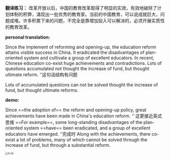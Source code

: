 **翻译练习：**
改革开放以后，中国的教育改革取得了明显的实效，有效地破除了计划体制的积弊，涌现出一批优秀的教育家。当前的中国教育，可以说成就巨大，问题成堆。许多积累下来的问题，不完全是靠增加投入可以解决的，必须开展实质性的教育改革。

**personal translation:**

Since the implement of reforming and opening-up, the education reform attains visible success in China. It eradicated the disadvantages of plan-oriented system and cultivate a group of excellent educators. In recent,  Chinese education co-exist huge achievements and contradictions. Lots of questions accumulated not thought the increase of fund, but thought ultimate reform.
‘’这句话结构有问题

Lots of accumulated questions can not be solved thought the increase of fund, but thought ultimate reforms.

**demo:**

Since ==the adoption of== the reform and opening-up policy, great achievements have been made in China's education reform. ‘’ 这更接近英式思维
==For example==, some long-standing disadvantages of the plan-oriented system ==have== been eradicated, and a group of excellent educators have emerged. ’‘完成时
Along with the achievements, there co-exist a lot of problems, many of which cannot be solved through the increase of fund, but through a substantial reform.





<img src="C:\Users\Lenovo\Desktop\daily translation\10.09.jpg" alt="10.09" style="zoom:50%;" />
